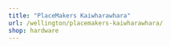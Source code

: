```yaml
---
title: "PlaceMakers Kaiwharawhara"
url: /wellington/placemakers-kaiwharawhara/
shop: hardware
---
```

